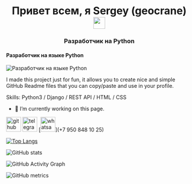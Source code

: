 <h1 align="center">Привет всем, я Sergey (geocrane)</a> 
<img src="https://github.com/blackcater/blackcater/raw/main/images/Hi.gif" height="32"/></h1>
<h3 align="center">Разработчик на Python</h3>

#### Разработчик на языке Python
![Разработчик на языке Python](https://arturssmirnovs.github.io/github-profile-readme-generator/images/banner.png)

I made this project just for fun, it allows you to create nice and simple GitHub Readme files that you can copy/paste and use in your profile.

Skills: Python3 / Django / REST  API / HTML / CSS

- 🔭 I’m currently working on this page. 


[<img src='https://cdn.jsdelivr.net/npm/simple-icons@3.0.1/icons/github.svg' alt='github' height='40'>](https://github.com/geocrane)  [<img src='https://cdn.jsdelivr.net/npm/simple-icons@3.0.1/icons/telegram.svg' alt='telegram' height='40'>](@studio55rnd)  [<img src='https://cdn.jsdelivr.net/npm/simple-icons@3.0.1/icons/whatsapp.svg' alt='whatsapp' height='40'>](+7 950 848 10 25)  

[![Top Langs](https://github-readme-stats.vercel.app/api/top-langs/?username=geocrane)](https://github.com/anuraghazra/github-readme-stats)

![GitHub stats](https://github-readme-stats.vercel.app/api?username=geocrane&show_icons=true)  

![GitHub Activity Graph](https://activity-graph.herokuapp.com/graph?username=geocrane)  

![GitHub metrics](https://metrics.lecoq.io/geocrane)  

